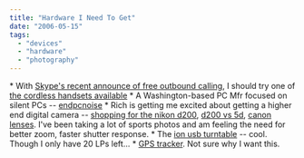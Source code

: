 ```yaml
---
title: "Hardware I Need To Get"
date: "2006-05-15"
tags: 
  - "devices"
  - "hardware"
  - "photography"
---
```


\* With [Skype's recent announce of free outbound calling](http://www.betanews.com/article/Skype_Makes_Outbound_Calling_Free/1147711776), I should try one of [the cordless handsets available](http://share.skype.com/directory/hardware/) \* A Washington-based PC Mfr focused on silent PCs -- [endpcnoise](http://www.endpcnoise.com/) \* Rich is getting me excited about getting a higher end digital camera -- [shopping for the nikon d200](http://www.tongfamily.com/shopping_for_the_nikon_d200.php), [d200 vs 5d](http://www.tongfamily.com/d200_vs_5d_head_to_head.php), [canon lenses](http://www.tongfamily.com/canon_lenses.php). I've been taking a lot of sports photos and am feeling the need for better zoom, faster shutter response. \* The [ion usb turntable](http://blog.wired.com/music/index.blog?entry_id=1468415) -- cool. Though I only have 20 LPs left... \* [GPS tracker](http://www.coolest-gadgets.com/20060405/really-cool-portable-gps-tracker/). Not sure why I want this.

